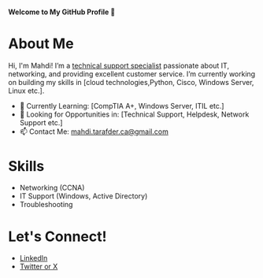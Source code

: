 #### Welcome to My GitHub Profile 👋

# About Me
Hi, I'm Mahdi! I’m a [technical support specialist](#) passionate about IT, networking, and providing excellent customer service. I’m currently working on building my skills in [cloud technologies,Python, Cisco, Windows Server, Linux etc.].

- 🌱 Currently Learning: [CompTIA A+, Windows Server, ITIL etc.]
- 💼 Looking for Opportunities in: [Technical Support, Helpdesk, Network Support etc.]
- 📫 Contact Me: mahdi.tarafder.ca@gmail.com

# Skills
- Networking (CCNA)
- IT Support (Windows, Active Directory)
- Troubleshooting

# Let's Connect!
- [LinkedIn](https://www.linkedin.com/in/Mahdi-Tarafder/)
- [Twitter or X](https://x.com/MahdiHassa73606)
